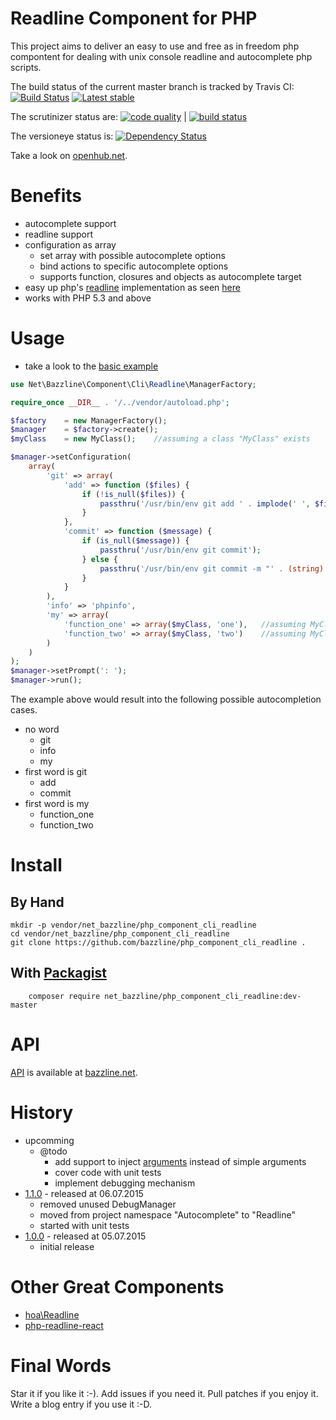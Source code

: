 # Readline Component for PHP

This project aims to deliver an easy to use and free as in freedom php compontent for dealing with unix console readline and autocomplete php scripts.


The build status of the current master branch is tracked by Travis CI:
[![Build Status](https://travis-ci.org/bazzline/php_component_cli_readline.png?branch=master)](http://travis-ci.org/bazzline/php_component_cli_readline)
[![Latest stable](https://img.shields.io/packagist/v/net_bazzline/php_component_cli_readline.svg)](https://packagist.org/packages/net_bazzline/php_component_cli_readline)

The scrutinizer status are:
[![code quality](https://scrutinizer-ci.com/g/bazzline/php_component_cli_readline/badges/quality-score.png?b=master)](https://scrutinizer-ci.com/g/bazzline/php_component_cli_readline/) | [![build status](https://scrutinizer-ci.com/g/bazzline/php_component_cli_readline/badges/build.png?b=master)](https://scrutinizer-ci.com/g/bazzline/php_component_cli_readline/)

The versioneye status is:
[![Dependency Status](https://www.versioneye.com/user/projects/557492b1316137000d0000d0/badge.svg?style=flat)](https://www.versioneye.com/user/projects/557492b1316137000d0000d0)

Take a look on [openhub.net](https://openhub.net/p/php_component_cli_readline).

# Benefits

* autocomplete support
* readline support
* configuration as array
    * set array with possible autocomplete options
    * bind actions to specific autocomplete options
    * supports function, closures and objects as autocomplete target
* easy up php's [readline](https://secure.php.net/manual/en/book.readline.php) implementation as seen [here](https://github.com/stevleibelt/examples/blob/master/php/cli/readline.php)
* works with PHP 5.3 and above

# Usage

* take a look to the [basic example](https://github.com/bazzline/php_component_cli_readline/blob/master/example/basic)

```php
use Net\Bazzline\Component\Cli\Readline\ManagerFactory;

require_once __DIR__ . '/../vendor/autoload.php';

$factory    = new ManagerFactory();
$manager    = $factory->create();
$myClass    = new MyClass();    //assuming a class "MyClass" exists

$manager->setConfiguration(
    array(
        'git' => array(
            'add' => function ($files) {
                if (!is_null($files)) {
                    passthru('/usr/bin/env git add ' . implode(' ', $files));
                }
            },
            'commit' => function ($message) {
                if (is_null($message)) {
                    passthru('/usr/bin/env git commit');
                } else {
                    passthru('/usr/bin/env git commit -m "' . (string) $message . '"');
                }
            }
        ),
        'info' => 'phpinfo',
        'my' => array(
            'function_one' => array($myClass, 'one'),   //assuming MyClass has a method "one"
            'function_two' => array($myClass, 'two')    //assuming MyClass has a method "two"
        )
    )
);
$manager->setPrompt(': ');
$manager->run();
```

The example above would result into the following possible autocompletion cases.

* no word
    * git
    * info
    * my
* first word is git
    * add
    * commit
* first word is my
    * function_one
    * function_two

# Install

## By Hand

```
mkdir -p vendor/net_bazzline/php_component_cli_readline
cd vendor/net_bazzline/php_component_cli_readline
git clone https://github.com/bazzline/php_component_cli_readline .
```

## With [Packagist](https://packagist.org/packages/net_bazzline/php_component_cli_readline)

```
    composer require net_bazzline/php_component_cli_readline:dev-master
```

# API

[API](http://www.bazzline.net/a34444c53af6abb71b3de88f7ee355f13220bf36/index.html) is available at [bazzline.net](http://www.bazzline.net).


# History

* upcomming
    * @todo
        * add support to inject [arguments](https://github.com/bazzline/php_component_cli_arguments) instead of simple arguments
        * cover code with unit tests
        * implement debugging mechanism
* [1.1.0](https://github.com/bazzline/php_component_csv/tree/1.1.0) - released at 06.07.2015
    * removed unused DebugManager
    * moved from project namespace "Autocomplete" to "Readline"
    * started with unit tests
* [1.0.0](https://github.com/bazzline/php_component_csv/tree/1.0.0) - released at 05.07.2015
    * initial release

# Other Great Components

* [hoa\Readline](https://github.com/hoaproject/Console/blob/master/Readline/Readline.php)
* [php-readline-react](https://github.com/clue/php-readline-react/blob/master/src/Readline.php)

# Final Words

Star it if you like it :-). Add issues if you need it. Pull patches if you enjoy it. Write a blog entry if you use it :-D.
